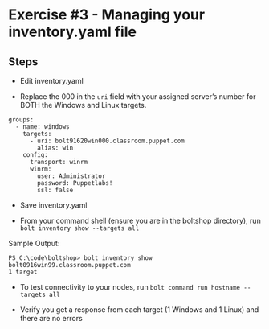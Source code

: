 # Exercise #3 - Managing your inventory.yaml file

## Steps

- Edit inventory.yaml

- Replace the 000 in the `uri` field with your assigned server’s number for BOTH the Windows and Linux targets.

```
groups:
  - name: windows
    targets:
      - uri: bolt91620win000.classroom.puppet.com
        alias: win
    config:
      transport: winrm
      winrm:
        user: Administrator
        password: Puppetlabs!
        ssl: false
```

- Save inventory.yaml

- From your command shell (ensure you are in the boltshop directory), run `bolt inventory show --targets all`

Sample Output:

```
PS C:\code\boltshop> bolt inventory show 
bolt0916win99.classroom.puppet.com
1 target
```

- To test connectivity to your nodes, run `bolt command run hostname --targets all`

- Verify you get a response from each target (1 Windows and 1 Linux) and there are no errors
